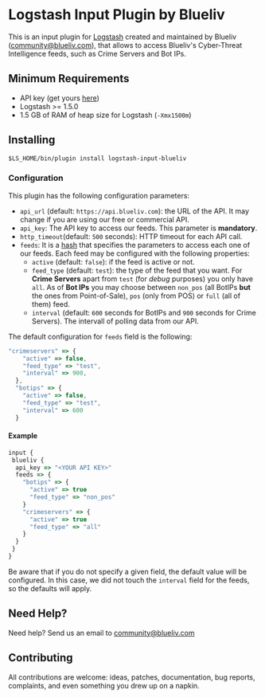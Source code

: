 # Logstash Input Plugin by Blueliv

This is an input plugin for [Logstash](https://github.com/elasticsearch/logstash) created and maintained by Blueliv (community@blueliv.com), that allows to access Blueliv's Cyber-Threat Intelligence feeds, such as Crime Servers and Bot IPs.

## Minimum Requirements

* API key (get yours <a href="https://map.blueliv.com" target="_blank">here</a>)
* Logstash >= 1.5.0
* 1.5 GB of RAM of heap size for Logstash (``-Xmx1500m``)

## Installing

```
$LS_HOME/bin/plugin install logstash-input-blueliv
```

### Configuration

This plugin has the following configuration parameters:

+ ``api_url`` (default: ``https://api.blueliv.com``): the URL of the API. It may change if you are using our free or commercial API.
+ ``api_key``: The API key to access our feeds. This parameter is **mandatory**.
+ ``http_timeout``(default: ``500`` seconds): HTTP timeout for each API call.
+ ``feeds``: It is a [hash](http://ruby-doc.org/core-1.9.3/Hash.html) that specifies the parameters to access each one of our feeds. Each feed may be configured with the following properties:
    + ``active`` (default: ``false``): if the feed is active or not.
    + ``feed_type`` (default: ``test``): the type of the feed that you want. For **Crime Servers** apart from ``test`` (for _debug_ purposes) you only have ``all``. As of **Bot IPs** you may choose between ``non_pos`` (all BotIPs **but** the ones from Point-of-Sale), ``pos`` (only from POS)  or ``full`` (all of them) feed.
    + ``interval`` (default: ``600`` seconds for BotIPs and ``900`` seconds for Crime Servers). The intervall of polling data from our API.

The default configuration for ``feeds`` field is the following:
```javascript
"crimeservers" => {
    "active" => false,
    "feed_type" => "test",
    "interval" => 900,
  },
  "botips" => {
    "active" => false,
    "feed_type" => "test",
    "interval" => 600
  }
```


#### Example

```javascript
input {
 blueliv {
  api_key => "<YOUR API KEY>"
  feeds => {
    "botips" => {
      "active" => true
      "feed_type" => "non_pos"
    }
    "crimeservers" => {
      "active" => true
      "feed_type" => "all"
    }
  }
 }
}
```
Be aware that if you do not specify a given field, the default value will be configured. In this case, we did not touch the ``interval`` field for the feeds, so the defaults will apply.

## Need Help?

Need help? Send us an email to community@blueliv.com

## Contributing

All contributions are welcome: ideas, patches, documentation, bug reports, complaints, and even something you drew up on a napkin.
